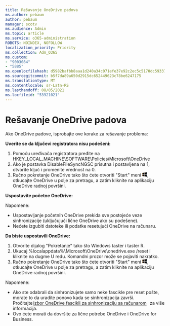 ```yaml
---
title: Rešavanje OneDrive padova
ms.author: pebaum
author: pebaum
manager: scotv
ms.audience: Admin
ms.topic: article
ms.service: o365-administration
ROBOTS: NOINDEX, NOFOLLOW
localization_priority: Priority
ms.collection: Adm_O365
ms.custom:
- "9003084"
- "5885"
ms.openlocfilehash: d5982bafbb8aaa1d240a34c071efe37e92c2ec5c5170dc59337df9a5435e22e1
ms.sourcegitcommit: b5f7da89a650d2915dc652449623c78be6247175
ms.translationtype: MT
ms.contentlocale: sr-Latn-RS
ms.lasthandoff: 08/05/2021
ms.locfileid: "53921021"
---
```

# <a name="troubleshoot-onedrive-crashes"></a>Rešavanje OneDrive padova

Ako OneDrive padove, isprobajte ove korake za rešavanje problema:

**Uverite se da ključevi registratora nisu podešeni:**

1. Pomoću uređivača registratora pređite na HKEY_LOCAL_MACHINE\SOFTWARE\Policies\Microsoft\OneDrive
2. Ako je postavka DisableFileSyncNGSC prisutna i postavljena na 1, otvorite ključ i promenite vrednost na 0.
3. Ručno pokretanje OneDrive tako što ćete otvoriti "Start" meni ![Pritisnite taster Windows taster](data:image/png;base64,iVBORw0KGgoAAAANSUhEUgAAABEAAAAOCAYAAADJ7fe0AAAAAXNSR0IArs4c6QAAAARnQU1BAACxjwv8YQUAAAAJcEhZcwAADsQAAA7EAZUrDhsAAADxSURBVDhPY/wPBAx4wR+Gd6/fM7x9/ZTh9ZuXDGdPnWE4tH0rw/UHDxlaVp9kCDCSYWABKfv35wfD+/cfGV4+fcLw5uVjhlOXzzFsX/qWYebmZAZPWWOGO2DD8ACQS9Y3e4Bcg4Y9/t94fPa/CoY4Aq8/+xik/T8TkEMxGDyGgANWwSqeobvbGSyAADIM3BwCDKXd3QyfoCLoQEGAA0xTxSWjsYMJwLHjkruU4UXSJ4YnT54x3Dh/luHmjfMMmw9wMjCDlRAGBDPgjy8fGT5//8rw9P4Thge3zzNcvXmDYevmfQzXb1xlmH/0ATADyjAAAKdWkD3ZSwNeAAAAAElFTkSuQmCC), otkucajte OneDrive u polje za pretragu, a zatim kliknite na aplikaciju OneDrive radnoj površini.

**Uspostavite početne OneDrive:**

Napomene:

- Uspostavljanje početnih OneDrive prekida sve postojeće veze sinhronizacije (uključujući lične OneDrive ako su podešene).
- Nećete izgubiti datoteke ili podatke resetujući OneDrive na računaru.

**Da biste uspostavili OneDrive:**

1. Otvorite dijalog "Pokretanje" tako što Windows taster i taster R.
2. Ukucaj %localappdata%\Microsoft\OneDrive\onedrive.exe /reset i kliknite na dugme U redu. Komandni prozor može se pojaviti nakratko.
3. Ručno pokretanje OneDrive tako što ćete otvoriti "Start" meni ![Pritisnite taster Windows taster](data:image/png;base64,iVBORw0KGgoAAAANSUhEUgAAABEAAAAOCAYAAADJ7fe0AAAAAXNSR0IArs4c6QAAAARnQU1BAACxjwv8YQUAAAAJcEhZcwAADsQAAA7EAZUrDhsAAADxSURBVDhPY/wPBAx4wR+Gd6/fM7x9/ZTh9ZuXDGdPnWE4tH0rw/UHDxlaVp9kCDCSYWABKfv35wfD+/cfGV4+fcLw5uVjhlOXzzFsX/qWYebmZAZPWWOGO2DD8ACQS9Y3e4Bcg4Y9/t94fPa/CoY4Aq8/+xik/T8TkEMxGDyGgANWwSqeobvbGSyAADIM3BwCDKXd3QyfoCLoQEGAA0xTxSWjsYMJwLHjkruU4UXSJ4YnT54x3Dh/luHmjfMMmw9wMjCDlRAGBDPgjy8fGT5//8rw9P4Thge3zzNcvXmDYevmfQzXb1xlmH/0ATADyjAAAKdWkD3ZSwNeAAAAAElFTkSuQmCC), otkucajte OneDrive u polje za pretragu, a zatim kliknite na aplikaciju OneDrive radnoj površini.

Napomene:

- Ako ste odabrali da sinhronizujete samo neke fascikle pre reset pošte, morate to da uradite ponovo kada se sinhronizacija završi. Pročitajte [izbor OneDrive fascikli za sinhronizaciju sa računarom](https://support.office.com/article/98b8b011-8b94-419b-aa95-a14ff2415e85)   za više informacija.
- Ovo ćete morati da dovršite za lične potrebe OneDrive i OneDrive for Business.